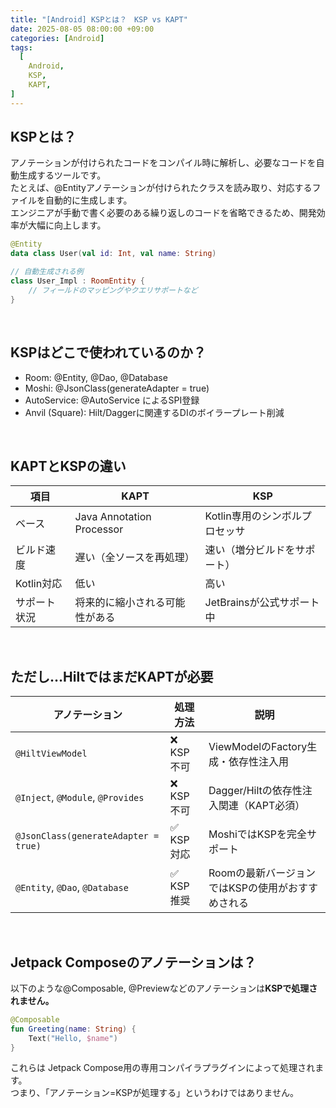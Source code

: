 ```yaml
---
title: "[Android] KSPとは？　KSP vs KAPT"
date: 2025-08-05 08:00:00 +09:00
categories: [Android]
tags:
  [
    Android,
    KSP,
    KAPT,
]
---
```


## KSPとは？
アノテーションが付けられたコードをコンパイル時に解析し、必要なコードを自動生成するツールです。<br>
たとえば、@Entityアノテーションが付けられたクラスを読み取り、対応するファイルを自動的に生成します。<br>
エンジニアが手動で書く必要のある繰り返しのコードを省略できるため、開発効率が大幅に向上します。<br>

```kotlin
@Entity
data class User(val id: Int, val name: String)
```
```kotlin
// 自動生成される例
class User_Impl : RoomEntity {
    // フィールドのマッピングやクエリサポートなど
}
```
<br>

## KSPはどこで使われているのか？
- Room: @Entity, @Dao, @Database<br>
- Moshi: @JsonClass(generateAdapter = true)<br>
- AutoService: @AutoService によるSPI登録<br>
- Anvil (Square): Hilt/Daggerに関連するDIのボイラープレート削減<br>
<br>

## KAPTとKSPの違い
| 項目           | KAPT                                | KSP                                   |
|----------------|-------------------------------------|----------------------------------------|
| ベース         | Java Annotation Processor           | Kotlin専用のシンボルプロセッサ           |
| ビルド速度     | 遅い（全ソースを再処理）            | 速い（増分ビルドをサポート）             |
| Kotlin対応      | 低い                                 | 高い                                    |
| サポート状況   | 将来的に縮小される可能性がある      | JetBrainsが公式サポート中               |
<br>

## ただし…HiltではまだKAPTが必要
| アノテーション                            | 処理方法   | 説明                                                   |
|-----------------------------------------|------------|--------------------------------------------------------|
| `@HiltViewModel`                        | ❌ KSP不可  | ViewModelのFactory生成・依存性注入用                    |
| `@Inject`, `@Module`, `@Provides`       | ❌ KSP不可  | Dagger/Hiltの依存性注入関連（KAPT必須）                |
| `@JsonClass(generateAdapter = true)`    | ✅ KSP対応  | MoshiではKSPを完全サポート                             |
| `@Entity`, `@Dao`, `@Database`          | ✅ KSP推奨  | Roomの最新バージョンではKSPの使用がおすすめされる          |

<br>

## Jetpack Composeのアノテーションは？
以下のような@Composable, @Previewなどのアノテーションは<b>KSPで処理されません。</b>
```kotlin
@Composable
fun Greeting(name: String) {
    Text("Hello, $name")
}
```
これらは Jetpack Compose用の専用コンパイラプラグインによって処理されます。<br>
つまり、「アノテーション=KSPが処理する」というわけではありません。


